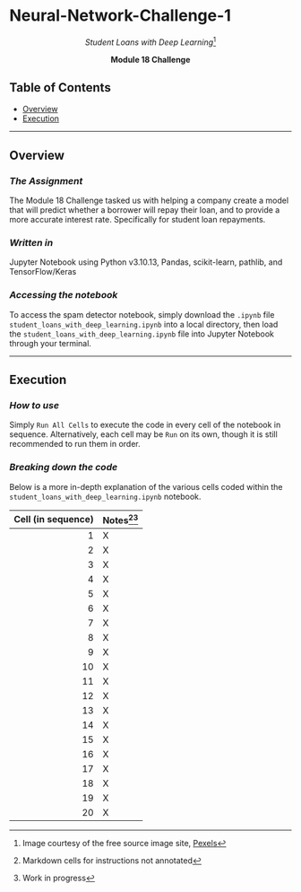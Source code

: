 # Neural-Network-Challenge-1

<div align='center'>
    <img, src='https://images.pexels.com/photos/2292837/pexels-photo-2292837.jpeg' height='350', title='A graduate holding out their diploma (image courtesy of Pexels)', alt='An image of a graduate blurred out in the background, while golding a rolled up diploma in the foreground' />

*Student Loans with Deep Learning*[^1]

**Module 18 Challenge**
</div>

## Table of Contents

* [Overview](#Overview)
* [Execution](#Execution)

---

## Overview

### *The Assignment*

The Module 18 Challenge tasked us with helping a company create a model that will predict whether a borrower will repay their loan, and to provide a more accurate interest rate. Specifically for student loan repayments.

### *Written in*

Jupyter Notebook using Python v3.10.13, Pandas, scikit-learn, pathlib, and TensorFlow/Keras

### *Accessing the notebook*

To access the spam detector notebook, simply download the `.ipynb` file `student_loans_with_deep_learning.ipynb` into a local directory, then load the `student_loans_with_deep_learning.ipynb` file into Jupyter Notebook through your terminal.

---

## Execution

### *How to use*

Simply `Run All Cells` to execute the code in every cell of the notebook in sequence. Alternatively, each cell may be `Run` on its own, though it is still recommended to run them in order.

### *Breaking down the code*

Below is a more in-depth explanation of the various cells coded within the `student_loans_with_deep_learning.ipynb` notebook.

| Cell (in sequence) | Notes[^2][^3] |
| ---: | :--- |
| 1 | X |
| 2 | X |
| 3 | X |
| 4 | X |
| 5 | X |
| 6 | X |
| 7 | X |
| 8 | X |
| 9 | X |
| 10 | X |
| 11 | X |
| 12 | X |
| 13 | X |
| 14 | X |
| 15 | X |
| 16 | X |
| 17 | X |
| 18 | X |
| 19 | X |
| 20 | X |

[^1]: Image courtesy of the free source image site, <a href='https://www.pexels.com/photo/person-holding-white-scroll-2292837/' title='Link to Pexels listing for image'>Pexels</a>

[^2]: Markdown cells for instructions not annotated

[^3]: Work in progress